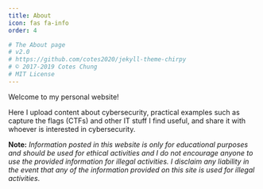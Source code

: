 ```yaml
---
title: About
icon: fas fa-info
order: 4

# The About page
# v2.0
# https://github.com/cotes2020/jekyll-theme-chirpy
# © 2017-2019 Cotes Chung
# MIT License
---
```



Welcome to my personal website!  

Here I upload content about cybersecurity, practical examples such as capture the flags (CTFs) and other IT stuff I find useful, and share it with whoever is interested in cybersecurity.

**Note:**  _Information posted in this website is only for educational purposes and should be used for ethical activities and I do not encourage anyone to use the provided information for illegal activities. I disclaim any liability in the event that any of the information provided on this site is used for illegal activities_.

<script src="https://tryhackme.com/badge/44835"></script>